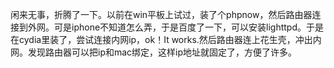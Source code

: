 闲来无事，折腾了一下。以前在win平板上试过，装了个phpnow，然后路由器连接到外网。可是iphone不知道怎么弄，于是百度了一下，可以安装lighttpd。于是在cydia里装了，尝试连接内网ip，ok！It works.然后路由器连上花生壳，冲出内网。发现路由器可以把ip和mac绑定，这样ip地址就固定了，方便了许多。
<!-- ##{"timestamp":1459754075}## -->